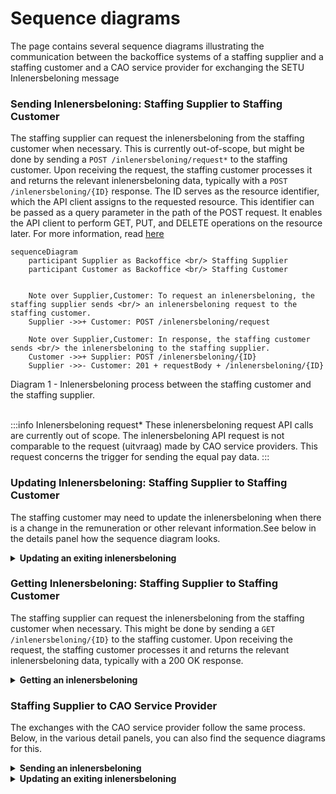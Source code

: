 # Sequence diagrams 

The page contains several sequence diagrams illustrating the communication between the backoffice systems of a staffing supplier and a staffing customer and a CAO service provider for exchanging the SETU Inlenersbeloning message

### Sending Inlenersbeloning: Staffing Supplier to Staffing Customer

The staffing supplier can request the inlenersbeloning from the staffing customer when necessary. This is currently out-of-scope, but might be done by sending a `POST /inlenersbeloning/request*` to the staffing customer. Upon receiving the request, the staffing customer processes it and returns the relevant inlenersbeloning data, typically with a `POST /inlenersbeloning/{ID}` response. The ID serves as the resource identifier, which the API client assigns to the requested resource. This identifier can be passed as a query parameter in the path of the POST request. It enables the API client to perform GET, PUT, and DELETE operations on the resource later. For more information, read [here](../../api/usage-notes/identifiers.md)

```mermaid
sequenceDiagram
    participant Supplier as Backoffice <br/> Staffing Supplier
    participant Customer as Backoffice <br/> Staffing Customer
    

    Note over Supplier,Customer: To request an inlenersbeloning, the staffing supplier sends <br/> an inlenersbeloning request to the staffing customer.
    Supplier ->>+ Customer: POST /inlenersbeloning/request
    
    Note over Supplier,Customer: In response, the staffing customer sends <br/> the inlenersbeloning to the staffing supplier.
    Customer ->>+ Supplier: POST /inlenersbeloning/{ID}
    Supplier ->>- Customer: 201 + requestBody + /inlenersbeloning/{ID}  
```

<figcaption align = "left">Diagram 1 - Inlenersbeloning process between the staffing customer and the staffing supplier.</figcaption>

<br/>

:::info Inlenersbeloning request*
These inlenersbeloning request API calls are currently out of scope. The inlenersbeloning API request is not comparable to the request (uitvraag) made by CAO service providers. This request concerns the trigger for sending the equal pay data.
:::



### Updating Inlenersbeloning: Staffing Supplier to Staffing Customer

The staffing customer may need to update the inlenersbeloning when there is a change in the remuneration or other relevant information.See below in the details panel how the sequence diagram looks.

<details>
<summary><strong>Updating an exiting inlenersbeloning</strong></summary>

The staffing customer may need to update the inlenersbeloning when there is a change in the remuneration or other relevant information. This is initiated when the staffing customer sends a `PUT /inlenersbeloning/{ID}` to the staffing supplier, which includes the updated information. The staffing supplier receives this update and processes it accordingly. It responses with a `200 and a the updated request body` 

```mermaid
sequenceDiagram
    participant Supplier as Backoffice <br/> Staffing Supplier
    participant Customer as Backoffice <br/> Staffing Customer
    

    Note over Supplier,Customer: This change can be initiated by either <br/> the staffing customer or the staffing supplier.
    
    Note over Supplier,Customer: The staffing customer updates <br/> the inlenersbeloning for the staffing supplier with a PUT request.
    Customer ->>+ Supplier: PUT /inlenersbeloning/{ID}
    Supplier ->>- Customer: 200 + requestBody 
```

<figcaption align = "left">Diagram 2 - Inlenersbeloning process between the staffing customer and the staffing supplier.</figcaption>

</details>

### Getting Inlenersbeloning: Staffing Supplier to Staffing Customer

The staffing supplier can request the inlenersbeloning from the staffing customer when necessary. This might be done by sending a `GET /inlenersbeloning/{ID}` to the staffing customer. Upon receiving the request, the staffing customer processes it and returns the relevant inlenersbeloning data, typically with a 200 OK response. 

<details>
<summary><strong>Getting an inlenersbeloning</strong></summary>


```mermaid
sequenceDiagram
    participant Supplier as Backoffice <br/> Staffing Supplier
    participant Customer as Backoffice <br/> Staffing Customer
    
    Note over Supplier,Customer: To request an inlenersbeloning, the staffing supplier sends <br/> a GET request to the staffing customer.
    Supplier ->>+ Customer: GET /inlenersbeloning/{ID}
    
    Note over Supplier,Customer: In response, the staffing customer sends <br/> the inlenersbeloning to the staffing supplier.
    Customer ->>+ Supplier: 200 + responseBody
    Supplier ->>- Customer: 200 OK
```
<figcaption align = "left">Diagram 3 - Inlenersbeloning process between the staffing customer and the staffing supplier.</figcaption>

</details>

### Staffing Supplier to CAO Service Provider

The exchanges with the CAO service provider follow the same process. Below, in the various detail panels, you can also find the sequence diagrams for this.


<details>
<summary><strong>Sending an inlenersbeloning</strong></summary>

```mermaid
sequenceDiagram
    participant Supplier as Backoffice <br/> Staffing Supplier
    participant Customer as Backoffice <br/> CAO Service Provider
    

    Note over Supplier,Customer: To request an inlenersbeloning, the staffing supplier sends <br/> an inlenersbeloning request to the CAO service provider.
    Supplier ->>+ Customer: POST /inlenersbeloning/request
    
    Note over Supplier,Customer: In response, the CAO service provider sends <br/> the inlenersbeloning to the staffing supplier.
    Customer ->>+ Supplier: POST /inlenersbeloning/{ID}
    Supplier ->>- Customer: 201 + requestBody + /inlenersbeloning/{ID}  
```

<figcaption align = "left">Diagram 4 - Inlenersbeloning process between the CAO service provider and the staffing supplier.</figcaption>

</details>


<details>
<summary><strong>Updating an exiting inlenersbeloning</strong></summary>

The CAO service provider may need to update the inlenersbeloning when there is a change in the remuneration or other relevant information. This is initiated when the CAO service provider sends a `PUT /inlenersbeloning/{ID}` to the staffing supplier, which includes the updated information. The staffing supplier receives this update and processes it accordingly. It responses with a `200 and a the updated request body` 

```mermaid
sequenceDiagram
    participant Supplier as Backoffice <br/> Staffing Supplier
    participant Customer as Backoffice <br/> CAO Service Provider
    

    Note over Supplier,Customer: This change can be initiated by either <br/> the CAO service provider or the staffing supplier.
    
    Note over Supplier,Customer: The CAO service provider updates <br/> the inlenersbeloning for the staffing supplier with a PUT request.
    Customer ->>+ Supplier: PUT /inlenersbeloning/{ID}
    Supplier ->>- Customer: 200 + requestBody 
```

<figcaption align = "left">Diagram 5 - Inlenersbeloning process between the CAO service provider and the staffing supplier.</figcaption>

</details>